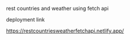 rest countries and weather using fetch api

deployment link

https://restcountriesweatherfetchapi.netlify.app/
